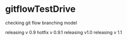 # gitflowTestDrive
checking git flow branching model


releasing v 0.9
hotfix v 0.9.1
releasing v1.0
releasing v 1.1